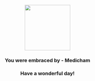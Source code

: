 <p align="center">
    <img src="https://raw.githubusercontent.com/PokeAPI/sprites/master/sprites/pokemon/308.png" width="150" height="150">
</p>
<h3 align="center">You were embraced by - <b>Medicham</b></h3>
<h3 align="center">Have a wonderful day!</h3>
